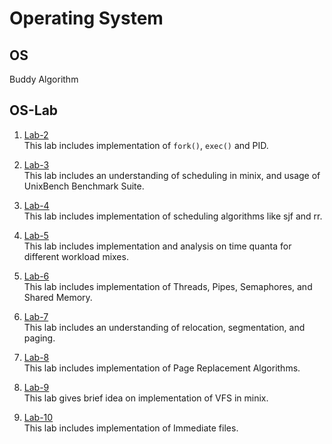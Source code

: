 # Operating System

## OS

Buddy Algorithm

## OS-Lab

1. [Lab-2](https://github.com/kasv-p/CS314-OS-Lab/tree/main/Lab-2) <br>
  This lab includes implementation of `fork()`, `exec()` and PID.

2. [Lab-3](https://github.com/kasv-p/CS314-OS-Lab/tree/main/Lab-3) <br>
  This lab includes an understanding of scheduling in minix, and usage of UnixBench Benchmark Suite.

3. [Lab-4](https://github.com/kasv-p/CS314-OS-Lab/tree/main/Lab-4) <br>
    This lab includes implementation of scheduling algorithms like sjf and rr.

4. [Lab-5](https://github.com/kasv-p/CS314-OS-Lab/tree/main/Lab-5) <br>
  This lab includes implementation and analysis on time quanta for different workload mixes.

5. [Lab-6](https://github.com/kasv-p/CS314-OS-Lab/tree/main/Lab-6) <br>
This lab includes implementation of Threads, Pipes, Semaphores, and Shared Memory.

6. [Lab-7](https://github.com/kasv-p/CS314-OS-Lab/tree/main/Lab-7) <br>
This lab includes an understanding of relocation, segmentation, and paging.

7. [Lab-8](https://github.com/kasv-p/CS314-OS-Lab/tree/main/Lab-8) <br>
This lab includes implementation of Page Replacement Algorithms.

8. [Lab-9](https://github.com/kasv-p/CS314-OS-Lab/tree/main/Lab-9) <br>
This lab gives brief idea on implementation of VFS in minix.

9. [Lab-10](https://github.com/kasv-p/CS314-OS-Lab/tree/main/Lab-10) <br>
This lab includes implementation of Immediate files.


